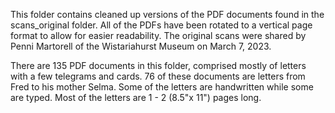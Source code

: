 This folder contains cleaned up versions of the PDF documents found in the scans_original folder. All of the PDFs have been rotated to a vertical page format to allow for easier readability. The original scans were shared by Penni Martorell of the Wistariahurst Museum on March 7, 2023.

There are 135 PDF documents in this folder, comprised mostly of letters with a few telegrams and cards. 76 of these documents are letters from Fred to his mother Selma. Some of the letters are handwritten while some are typed. Most of the letters are 1 - 2 (8.5"x 11") pages long.


